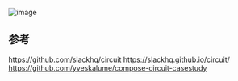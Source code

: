![image](https://github.com/yuta0124/LearnCircuit/assets/73418568/6df177fc-ae4e-4471-b352-2a4d9a17495d)

## 参考
https://github.com/slackhq/circuit
https://slackhq.github.io/circuit/
https://github.com/yveskalume/compose-circuit-casestudy
